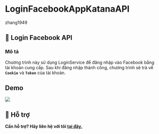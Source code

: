 # LoginFacebookAppKatanaAPI
zhang1949 

## 🚀 Login Facebook API


### Mô tả

Chương trình này sử dụng LoginService để đăng nhập vào Facebook bằng tài khoản cung cấp. Sau khi đăng nhập thành công, chương trình sẽ trả về **`Cookie`** và **`Token`** của tài khoản.


## Demo

![](https://i.imgur.com/JtDRDcg.png)


## 📁 Hỗ trợ

**Cần hỗ trợ? Hãy liên hệ với tôi [tại đây.](https://t.me/minhquan2006)**
